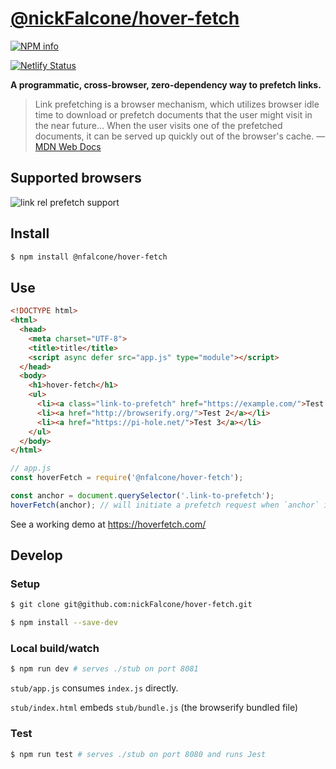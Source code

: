# [@nickFalcone/hover-fetch](https://www.npmjs.com/package/@nfalcone/hover-fetch)
[![NPM info](https://img.shields.io/npm/v/@nfalcone/hover-fetch)](https://app.netlify.com/sites/modest-gates-9e0182/deploys)

[![Netlify Status](https://api.netlify.com/api/v1/badges/966dddec-54e0-404c-9944-46fe2d4f90af/deploy-status)](https://app.netlify.com/sites/modest-gates-9e0182/deploys)

__A programmatic, cross-browser, zero-dependency way to prefetch links.__

> Link prefetching is a browser mechanism, which utilizes browser idle time to download or prefetch documents that the user might visit in the near future...
> When the user visits one of the prefetched documents, it can be served up quickly out of the browser's cache.
&mdash; [MDN Web Docs](https://developer.mozilla.org/en-US/docs/Web/HTTP/Link_prefetching_FAQ)

## Supported browsers
![link rel prefetch support](https://caniuse.bitsofco.de/image/link-rel-prefetch.jpg)

## Install

```bash
$ npm install @nfalcone/hover-fetch
```
## Use

```html
<!DOCTYPE html>
<html>
  <head>
    <meta charset="UTF-8">
    <title>title</title>
    <script async defer src="app.js" type="module"></script>
  </head>
  <body>
    <h1>hover-fetch</h1>
    <ul>
      <li><a class="link-to-prefetch" href="https://example.com/">Test 1</a></li>
      <li><a href="http://browserify.org/">Test 2</a></li>
      <li><a href="https://pi-hole.net/">Test 3</a></li>
    </ul>
  </body>
</html>
```

```js
// app.js
const hoverFetch = require('@nfalcone/hover-fetch');

const anchor = document.querySelector('.link-to-prefetch');
hoverFetch(anchor); // will initiate a prefetch request when `anchor` is hovered
```

See a working demo at https://hoverfetch.com/

## Develop

### Setup

```bash
$ git clone git@github.com:nickFalcone/hover-fetch.git

$ npm install --save-dev
```

### Local build/watch

```bash
$ npm run dev # serves ./stub on port 8081
```

`stub/app.js` consumes `index.js` directly. 

`stub/index.html` embeds `stub/bundle.js` (the browserify bundled file)
### Test

```bash
$ npm run test # serves ./stub on port 8080 and runs Jest
```